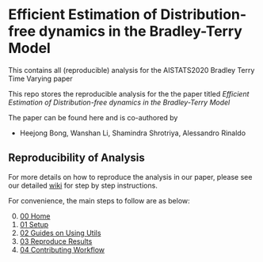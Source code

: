 # Efficient Estimation of Distribution-free dynamics in the Bradley-Terry Model
This contains all (reproducible) analysis for the AISTATS2020 Bradley Terry Time Varying paper

This repo stores the reproducible analysis for the the paper titled 
_Efficient Estimation of Distribution-free dynamics in the Bradley-Terry Model_

The paper can be found here and is co-authored by
  - Heejong Bong, Wanshan Li, Shamindra Shrotriya, Alessandro Rinaldo

## Reproducibility of Analysis

For more details on how to reproduce the analysis in our paper, 
please see our detailed [wiki](https://github.com/shamindras/bradley-terry-convexopt/wiki/%5B00%5D-Home)
for step by step instructions. 

For convenience, the main steps to follow are as below:

0. [00 Home](https://github.com/shamindras/bradley-terry-convexopt/wiki/%5B00%5D-Home)
1. [01 Setup](https://github.com/shamindras/bradley-terry-convexopt/wiki/%5B01%5D-Setup)
2. [02 Guides on Using Utils](https://github.com/shamindras/bradley-terry-convexopt/wiki/%5B02%5D-Guides-on-Using-Utils)
3. [03 Reproduce Results](https://github.com/shamindras/bradley-terry-convexopt/wiki/%5B03%5D-Reproduce-Results)
4. [04 Contributing Workflow](https://github.com/shamindras/bradley-terry-convexopt/wiki/%5B04%5D-Contributing-Workflow)
